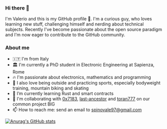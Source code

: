 ### Hi there 👋
I'm Valerio and this is my GitHub profile 👾. I'm a curious guy, who loves learning new stuff, challenging himself and nerding about technical subjects. Recently I've become passionate about the open source paradigm and I'm now eager to contribute to the GitHub community.

### About me
- 🇮🇹  I'm from Italy
- 🏛 I'm currently a PhD student in Electronic Engineering at Sapienza, Rome
- 🔥  I'm passionate about electronics, mathematics and programming
- 🚵 I also love being outside and practicing sports, especially bodyweight training, mountain biking and skating
- 🌱 I’m currently learning Rust and smart contracts
- 🔗 I'm collaborating with [0x7183](https://github.com/0x7183), [last-ancestor](https://github.com/last-ancestor) and [toran777](https://github.com/toran777) on our common project BIG
- 📫 How to reach me: send an email to spinovale97@gmail.com

[![Anurag's GitHub stats](https://github-readme-stats.vercel.app/api?username=sp-ino&show_icons=true&theme=cobalt)](https://github.com/anuraghazra/github-readme-stats)


<!--
**Sp-ino/sp-ino** is a ✨ _special_ ✨ repository because its `README.md` (this file) appears on your GitHub profile.

Here are some ideas to get you started:

- 🔭 I’m currently working on ...
- 🌱 I’m currently learning ...
- 👯 I’m looking to collaborate on ...
- 🤔 I’m looking for help with ...
- 💬 Ask me about ...
- 📫 How to reach me: ...
- 😄 Pronouns: ...
- ⚡ Fun fact: ...
-->
